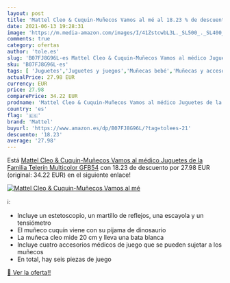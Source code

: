 ```yaml
---
layout: post
title: 'Mattel Cleo & Cuquin-Muñecos Vamos al mé al 18.23 % de descuento'
date: 2021-06-13 19:28:31
image: 'https://m.media-amazon.com/images/I/41ZstcwbL3L._SL500_._SL400_.jpg'
comments: true
category: ofertas
author: 'tole.es'
slug: 'B07FJ8G96L-es Mattel Cleo & Cuquin-Muñecos Vamos al médico Juguetes de...'
sku: 'B07FJ8G96L-es'
tags: [ 'Juguetes','Juguetes y juegos','Muñecas bebé','Muñecas y accesorios','juguetes','mattel', ]
actualPrice: 27.98 EUR
currency: EUR
price: 27.98
comparePrice: 34.22 EUR
prodname: 'Mattel Cleo & Cuquin-Muñecos Vamos al médico Juguetes de la Familia Telerín  Multicolor GFB54'
country: 'es'
flag: '🇪🇸'
brand: 'Mattel'
buyurl: 'https://www.amazon.es/dp/B07FJ8G96L/?tag=tolees-21'
descuento: '18.23'
average: '27.98'
---
```


Está [Mattel Cleo & Cuquin-Muñecos Vamos al médico Juguetes de la Familia Telerín  Multicolor GFB54](https://www.amazon.es/dp/B07FJ8G96L/?tag=tolees-21) con 18.23 de descuento por 27.98 EUR (original: 34.22 EUR) en el siguiente enlace!

[![Mattel Cleo & Cuquin-Muñecos Vamos al mé](https://m.media-amazon.com/images/I/41ZstcwbL3L._SL500_._SL400_.jpg)](https://www.amazon.es/dp/B07FJ8G96L/?tag=tolees-21)

ℹ️:

- Incluye un estetoscopio, un martillo de reflejos, una escayola y un tensiómetro
- El muñeco cuquín viene con su pijama de dinosaurio
- La muñeca cleo mide 20 cm y lleva una bata blanca
- Incluye cuatro accesorios médicos de juego que se pueden sujetar a los muñecos
- En total, hay seis piezas de juego

[🛒 Ver la oferta!!](https://www.amazon.es/dp/B07FJ8G96L/?tag=tolees-21)
